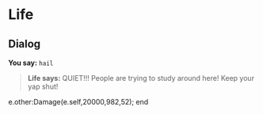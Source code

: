 # Life


## Dialog

**You say:** `hail`



>**Life says:** QUIET!!! People are trying to study around here! Keep your yap shut!


e.other:Damage(e.self,20000,982,52);
end

